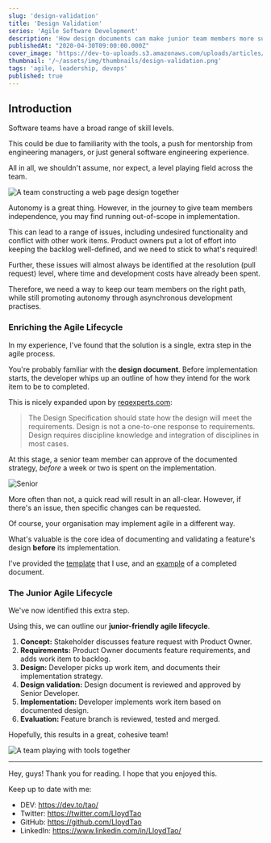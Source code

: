 ```yaml
---
slug: 'design-validation'
title: 'Design Validation'
series: 'Agile Software Development'
description: 'How design documents can make junior team members more successful.'
publishedAt: "2020-04-30T09:00:00.000Z"
cover_image: 'https://dev-to-uploads.s3.amazonaws.com/uploads/articles/873h17c79aaftk9wg3w3.png'
thumbnail: '/~/assets/img/thumbnails/design-validation.png'
tags: 'agile, leadership, devops'
published: true
---
```


## Introduction

Software teams have a broad range of skill levels.

This could be due to familiarity with the tools, a push for mentorship from engineering managers, or just general software engineering experience.

All in all, we shouldn't assume, nor expect, a level playing field across the team.

![A team constructing a web page design together](https://dev-to-uploads.s3.amazonaws.com/uploads/articles/4yxz8pmu3agrd3nws6vb.png)

Autonomy is a great thing. However, in the journey to give team members independence, you may find running out-of-scope in implementation. 

This can lead to a range of issues, including undesired functionality and conflict with other work items. Product owners put a lot of effort into keeping the backlog well-defined, and we need to stick to what's required!  

Further, these issues will almost always be identified at the resolution (pull request) level, where time and development costs have already been spent.

Therefore, we need a way to keep our team members on the right path, while still promoting autonomy through asynchronous development practises.

### Enriching the Agile Lifecycle

In my experience, I've found that the solution is a single, extra step in the agile process.

You're probably familiar with the **design document**. Before implementation starts, the developer whips up an outline of how they intend for the work item to be to completed.

This is nicely expanded upon by [reqexperts.com](https://reqexperts.com/resources/requirements-articles/articles-what-is-the-difference/):

> The Design Specification should state how the design will meet the requirements. Design is not a one-to-one response to requirements. Design requires discipline knowledge and integration of disciplines in most cases.

At this stage, a senior team member can approve of the documented strategy, *before* a week or two is spent on the implementation. 

![Senior](https://dev-to-uploads.s3.amazonaws.com/uploads/articles/u91rtb1x2bls6nkszdr0.png)

More often than not, a quick read will result in an all-clear. However, if there's an issue, then specific changes can be requested.

Of course, your organisation may implement agile in a different way. 

What's valuable is the core idea of documenting and validating a feature's design **before** its implementation.

I've provided the [template](https://docs.google.com/document/d/1Lxd5JkrKguPrbO6hXFENf5UPMe7jaPXScKa3AQYVsNc/) that I use, and an [example](https://docs.google.com/document/d/1UDV1kNEByRWje3oj7fgkYYkWUo5MYbKLewU245aLEGg/) of a completed document.

### The Junior Agile Lifecycle

We've now identified this extra step. 

Using this, we can outline our **junior-friendly agile lifecycle**.

1. **Concept:** Stakeholder discusses feature request with Product Owner.
2. **Requirements:** Product Owner documents feature requirements, and adds work item to backlog.
3. **Design:** Developer picks up work item, and documents their implementation strategy.
4. **Design validation:** Design document is reviewed and approved by Senior Developer.
5. **Implementation:** Developer implements work item based on documented design.
6. **Evaluation:** Feature branch is reviewed, tested and merged.

Hopefully, this results in a great, cohesive team!

![A team playing with tools together](https://dev-to-uploads.s3.amazonaws.com/uploads/articles/u8829wceqig2o6j0fxzo.png)

---

Hey, guys! Thank you for reading. I hope that you enjoyed this.

Keep up to date with me:

- DEV: https://dev.to/tao/
- Twitter: https://twitter.com/LloydTao
- GitHub: https://github.com/LloydTao
- LinkedIn: https://www.linkedin.com/in/LloydTao/
